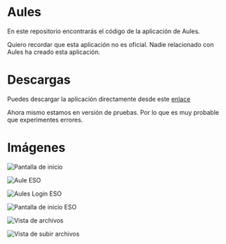# Aules

En este repositorio encontrarás el código de la aplicación de Aules.

Quiero recordar que esta aplicación no es oficial. Nadie relacionado con Aules ha creado esta aplicación.

# Descargas

Puedes descargar la aplicación directamente desde este [enlace](https://bit.ly/31BrAxC)

Ahora mismo estamos en versión de pruebas. Por lo que es muy probable que experimentes errores.

# Imágenes

![Pantalla de inicio](https://user-images.githubusercontent.com/87150874/144893232-7f727a31-33a3-4a7f-b494-a53a731eb1f5.jpg)

  
![Aule ESO](https://user-images.githubusercontent.com/87150874/144893298-8218cb96-4f22-4390-9558-a44e43634631.jpg)


![Aules Login ESO](https://user-images.githubusercontent.com/87150874/144893352-dbeb9ac4-4956-4aa7-8287-a271954c9fdd.jpg)


![Pantalla de inicio ESO](https://user-images.githubusercontent.com/87150874/144893476-1808f1ce-9e3e-416d-960c-13beac5c7c2c.jpg)


![Vista de archivos](https://user-images.githubusercontent.com/87150874/144893537-685cedde-7488-45d3-b1c8-1c7af2e9d3a3.jpg)


![Vista de subir archivos](https://user-images.githubusercontent.com/87150874/144893595-3d51c508-f98a-4559-8303-3d9976fb1254.jpg)
